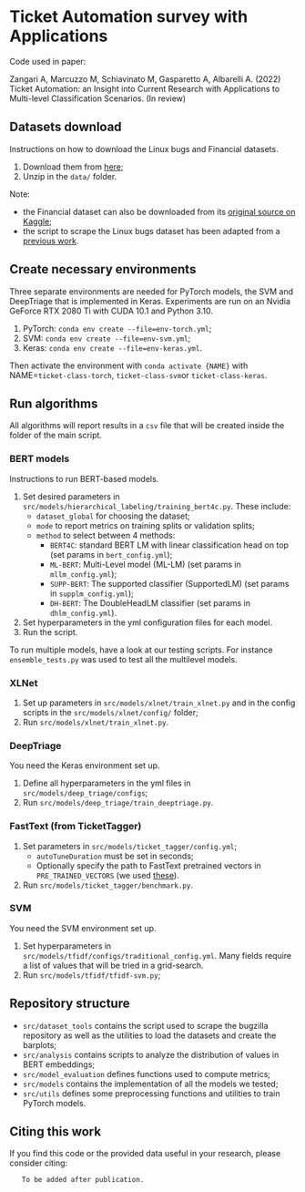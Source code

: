 # Ticket Automation survey with Applications

Code used in paper: 

Zangari A, Marcuzzo M, Schiavinato M, Gasparetto A, Albarelli A. (2022) Ticket Automation: an Insight into Current Research with Applications to Multi-level Classification
      Scenarios. (In review)

## Datasets download

Instructions on how to download the Linux bugs and Financial datasets.

1. Download them from [here](https://drive.google.com/file/d/119JPHB8iizeMI2C69iN2VqpXmARoyUIk/view?usp=sharing);
2. Unzip in the `data/` folder.

Note:

- the Financial dataset can also be downloaded from its [original source on Kaggle](https://www.kaggle.com/datasets/venkatasubramanian/automatic-ticket-classification);
- the script to scrape the Linux bugs dataset has been adapted from a [previous work](https://github.com/Forethought-Technologies/ieee-dsmp-2018-paper).

## Create necessary environments

Three separate environments are needed for PyTorch models, the SVM and DeepTriage that is implemented in Keras. Experiments are run on an Nvidia GeForce RTX 2080 Ti with CUDA 10.1
and Python 3.10.

1. PyTorch: `conda env create --file=env-torch.yml`;
2. SVM: `conda env create --file=env-svm.yml`;
3. Keras: `conda env create --file=env-keras.yml`.

Then activate the environment with `conda activate {NAME}` with NAME=`ticket-class-torch`, `ticket-class-svm`or `ticket-class-keras`.

## Run algorithms

All algorithms will report results in a `csv` file that will be created inside the folder of the main script.

### BERT models

Instructions to run BERT-based models.

1. Set desired parameters in `src/models/hierarchical_labeling/training_bert4c.py`. These include:
    - `dataset_global` for choosing the dataset;
    - `mode` to report metrics on training splits or validation splits;
    - `method` to select between 4 methods:
        - `BERT4C`: standard BERT LM with linear classification head on top (set params in `bert_config.yml`);
        - `ML-BERT`: Multi-Level model (ML-LM) (set params in `mllm_config.yml`);
        - `SUPP-BERT`: The supported classifier (SupportedLM) (set params in `supplm_config.yml`);
        - `DH-BERT`: The DoubleHeadLM classifier (set params in `dhlm_config.yml`).
2. Set hyperparameters in the yml configuration files for each model.
3. Run the script.

To run multiple models, have a look at our testing scripts. For instance `ensemble_tests.py` was used to test all the multilevel models.

### XLNet

1. Set up parameters in `src/models/xlnet/train_xlnet.py` and in the config scripts in the `src/models/xlnet/config/` folder;
2. Run `src/models/xlnet/train_xlnet.py`.

### DeepTriage

You need the Keras environment set up.

1. Define all hyperparameters in the yml files in `src/models/deep_triage/configs`;
2. Run `src/models/deep_triage/train_deeptriage.py`.

### FastText (from TicketTagger)

1. Set parameters in `src/models/ticket_tagger/config.yml`;
    - `autoTuneDuration` must be set in seconds;
    - Optionally specify the path to FastText pretrained vectors in `PRE_TRAINED_VECTORS` (we used [these](https://fasttext.cc/docs/en/crawl-vectors.html#models)).
2. Run `src/models/ticket_tagger/benchmark.py`.

### SVM

You need the SVM environment set up.

1. Set hyperparameters in `src/models/tfidf/configs/traditional_config.yml`. Many fields require a list of values that will be tried in a grid-search.
2. Run `src/models/tfidf/tfidf-svm.py`;

## Repository structure

- `src/dataset_tools` contains the script used to scrape the bugzilla repository as well as the utilities to load the datasets and create the barplots;
- `src/analysis` contains scripts to analyze the distribution of values in BERT embeddings;
- `src/model_evaluation` defines functions used to compute metrics;
- `src/models` contains the implementation of all the models we tested;
- `src/utils` defines some preprocessing functions and utilities to train PyTorch models.

## Citing this work

If you find this code or the provided data useful in your research, please consider citing:

```
   To be added after publication.
```
